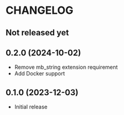 # CHANGELOG

## Not released yet

## 0.2.0 (2024-10-02)

* Remove mb_string extension requirement
* Add Docker support

## 0.1.0 (2023-12-03)

* Initial release
